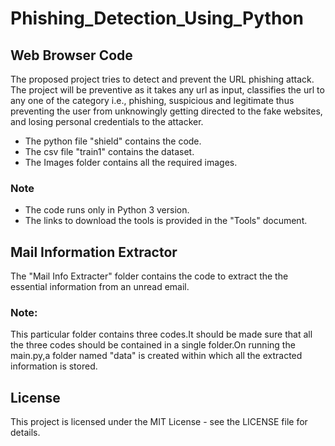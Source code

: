 # Phishing_Detection_Using_Python
## Web Browser Code
The proposed project tries to detect
and prevent the URL phishing attack. The project will be preventive as it takes any url as
input, classifies the url to any one of the category i.e., phishing, suspicious and legitimate thus
preventing the user from unknowingly getting directed to the fake websites, and losing
personal credentials to the attacker.
* The python file "shield" contains the code.
* The csv file "train1" contains the dataset.
* The Images folder contains all the required images.
### Note
* The code runs only in Python 3 version.
* The links to download the tools is provided in the "Tools" document.

## Mail Information Extractor
The "Mail Info Extracter" folder contains the code to extract the the essential information from an unread email.
### Note: 
This particular folder contains three codes.It should be made sure that all the three codes should be contained in a single folder.On running the main.py,a folder named "data" is created within which all the extracted information is stored. 

## License
This project is licensed under the MIT License - see the LICENSE file for details.
